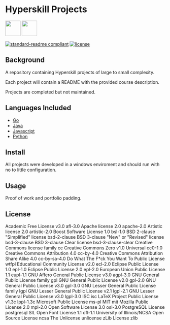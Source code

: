 # Hyperskill Projects

<p>
<img src=https://github.com/sudo-adduser-jordan/personal-assets/blob/facf196447009d909b9d2c831c49c468760318d7/Project/BG_1.svg?sanitize=true" width="48"> 
<img src="https://github.com/sudo-adduser-jordan/personal-assets/blob/facf196447009d909b9d2c831c49c468760318d7/Project/pluginIcon.png" width="48">
<!-- ![banner](https://github.com/sudo-adduser-jordan/personal-assets/blob/facf196447009d909b9d2c831c49c468760318d7/Project/pluginIcon.png) -->
</p>

<!-- ![badge]() -->
<!-- ![badge]() -->

[![standard-readme compliant](https://img.shields.io/badge/readme%20style-standard-brightgreen.svg)](https://github.com/RichardLitt/standard-readme)
[![license](https://img.shields.io/github/license/:user/:repo.svg)](LICENSE)

## Background

A repository containing Hyperskill projects of large to small complexity.

Each project will contain a README with the provided course description.

Projects are completed but not maintained.

## Languages Included

- [Go](https://github.com/sudo-adduser-jordan/Hyperskill-Projects/tree/main/Go%20Projects)
- [Java](https://github.com/sudo-adduser-jordan/Hyperskill-Projects/tree/main/Java%20Projects)
- [Javascript](https://github.com/sudo-adduser-jordan/Hyperskill-Projects/tree/main/Javascript%20Projects)
- [Python](https://github.com/sudo-adduser-jordan/Hyperskill-Projects/tree/main/Python%20Projects)

## Install

All projects were developed in a windows enviroment and should run with no to little configuration.

## Usage

Proof of work and portfolio padding.

## License

Academic Free License v3.0  afl-3.0
Apache license 2.0  apache-2.0
Artistic license 2.0    artistic-2.0
Boost Software License 1.0  bsl-1.0
BSD 2-clause "Simplified" license   bsd-2-clause
BSD 3-clause "New" or "Revised" license bsd-3-clause
BSD 3-clause Clear license  bsd-3-clause-clear
Creative Commons license family cc
Creative Commons Zero v1.0 Universal    cc0-1.0
Creative Commons Attribution 4.0    cc-by-4.0
Creative Commons Attribution Share Alike 4.0    cc-by-sa-4.0
Do What The F*ck You Want To Public License wtfpl
Educational Community License v2.0  ecl-2.0
Eclipse Public License 1.0  epl-1.0
Eclipse Public License 2.0  epl-2.0
European Union Public License 1.1   eupl-1.1
GNU Affero General Public License v3.0  agpl-3.0
GNU General Public License family   gpl
GNU General Public License v2.0 gpl-2.0
GNU General Public License v3.0 gpl-3.0
GNU Lesser General Public License family    lgpl
GNU Lesser General Public License v2.1  lgpl-2.1
GNU Lesser General Public License v3.0  lgpl-3.0
ISC isc
LaTeX Project Public License v1.3c  lppl-1.3c
Microsoft Public License    ms-pl
MIT mit
Mozilla Public License 2.0  mpl-2.0
Open Software License 3.0   osl-3.0
PostgreSQL License  postgresql
SIL Open Font License 1.1   ofl-1.1
University of Illinois/NCSA Open Source License ncsa
The Unlicense   unlicense
zLib License    zlib
